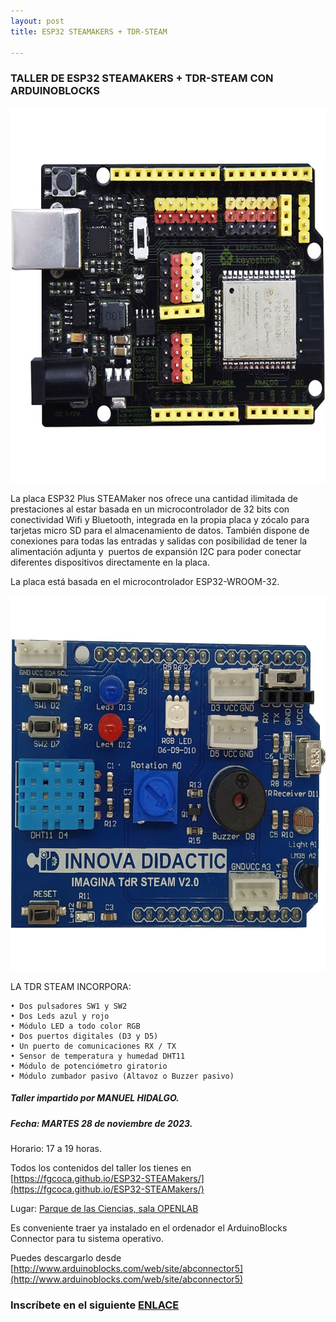 ```yaml
---
layout: post
title: ESP32 STEAMAKERS + TDR-STEAM

---
```

### TALLER DE ESP32 STEAMAKERS + TDR-STEAM CON ARDUINOBLOCKS
<p align="center" >
<img src="/images/placa1.jpg" width="600" height="600"/>

</p>


La placa ESP32 Plus STEAMaker nos ofrece una cantidad ilimitada de prestaciones al estar basada en un microcontrolador de 32 bits con conectividad Wifi y Bluetooth, integrada en la propia placa y zócalo para tarjetas micro SD para el almacenamiento de datos. También dispone de conexiones para todas las entradas y salidas con posibilidad de tener la alimentación adjunta y  puertos de expansión I2C para poder conectar diferentes dispositivos directamente en la placa.

La placa está basada en el microcontrolador ESP32-WROOM-32.






<p align="center" >
<img src="/images/placa2.jpg" width="600" height="600"/>
</p>


LA TDR STEAM INCORPORA:


    • Dos pulsadores SW1 y SW2
    • Dos Leds azul y rojo
    • Módulo LED a todo color RGB
    • Dos puertos digitales (D3 y D5)
    • Un puerto de comunicaciones RX / TX
    • Sensor de temperatura y humedad DHT11
    • Módulo de potenciómetro giratorio 
    • Módulo zumbador pasivo (Altavoz o Buzzer pasivo)




##### Taller impartido por MANUEL HIDALGO.

##### Fecha: MARTES 28 de noviembre de 2023.


Horario: 17 a 19 horas.

Todos los contenidos del taller los tienes en [https://fgcoca.github.io/ESP32-STEAMakers/](https://fgcoca.github.io/ESP32-STEAMakers/)



Lugar: [Parque de las Ciencias, sala OPENLAB](https://goo.gl/maps/aQC1afhE8HR9uaVx8)


Es conveniente traer ya instalado en el ordenador el ArduinoBlocks Connector para tu sistema operativo.

Puedes descargarlo desde [http://www.arduinoblocks.com/web/site/abconnector5](http://www.arduinoblocks.com/web/site/abconnector5)

### Inscríbete en el siguiente [ENLACE](https://forms.gle/n4FmpMtpCWACF4MZ7)
